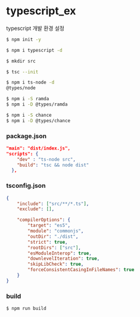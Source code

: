 # typescript_ex

typescript 개발 환경 설정

```bash
$ npm init -y
```

```bash
$ npm i typescript -d
```

```bash
$ mkdir src
```

```bash
$ tsc --init
```

```bash
$ npm i ts-node -d 
@types/node
```

```bash
$ npm i -S ramda
$ npm i -D @types/ramda
```

```bash
$ npm i -S chance
$ npm i -D @types/chance
```

### package.json
```json
"main": "dist/index.js",
"scripts": {
    "dev" : "ts-node src",
    "build": "tsc && node dist"
  },
```

### tsconfig.json
``` json
{
    "include": ["src/**/*.ts"],
    "exclude": [],

    "compilerOptions": {
        "target": "es5",
        "module": "commonjs",
        "outDir": "./dist",
        "strict": true,
        "rootDirs": ["src"],
        "esModuleInterop": true,
        "downlevelIteration": true,
        "skipLibCheck": true,
        "forceConsistentCasingInFileNames": true
    }
}
```

### build
``` bash
$ npm run build
```
